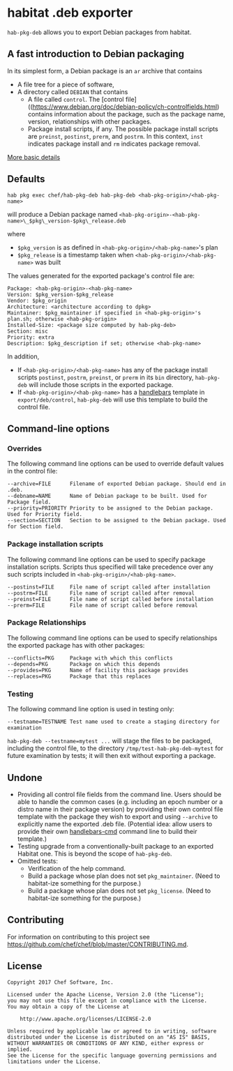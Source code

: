 # habitat .deb exporter

`hab-pkg-deb` allows you to export Debian packages from habitat.

## A fast introduction to Debian packaging
In its simplest form, a Debian package is an `ar` archive that contains

* A file tree for a piece of software,
* A directory called `DEBIAN` that contains
  * A file called `control`. The [control file]((https://www.debian.org/doc/debian-policy/ch-controlfields.html) contains information about the package, such as the package name, version, relationships with other packages.
  * Package install scripts, if any. The possible package install scripts are `preinst`, `postinst`, `prerm`, and `postrm`. In this context, `inst` indicates package install and `rm` indicates package removal.

[More basic details](https://www.debian.org/doc/manuals/debian-faq/ch-pkg_basics.en.html)

## Defaults
`hab pkg exec chef/hab-pkg-deb hab-pkg-deb <hab-pkg-origin>/<hab-pkg-name>`

will produce a Debian package named `<hab-pkg-origin>-<hab-pkg-name>\_$pkg\_version-$pkg\_release.deb`

where

* `$pkg_version` is as defined in `<hab-pkg-origin>/<hab-pkg-name>`'s plan
* `$pkg_release` is a timestamp taken when `<hab-pkg-origin>/<hab-pkg-name>` was built

The values generated for the exported package's control file are:

    Package: <hab-pkg-origin>-<hab-pkg-name>
    Version: $pkg_version-$pkg_release
    Vendor: $pkg_origin
    Architecture: <architecture according to dpkg>
    Maintainer: $pkg_maintainer if specified in <hab-pkg-origin>'s plan.sh; otherwise <hab-pkg-origin>
    Installed-Size: <package size computed by hab-pkg-deb>
    Section: misc
    Priority: extra
    Description: $pkg_description if set; otherwise <hab-pkg-name>

In addition,

* If `<hab-pkg-origin>/<hab-pkg-name>` has any of the package install scripts `postinst`, `postrm`, `preinst`, or `prerm` in its `bin` directory, `hab-pkg-deb` will include those scripts in the exported package.
* If `<hab-pkg-origin>/<hab-pkg-name>` has a [handlebars](https://www.npmjs.com/package/handlebars) template in `export/deb/control`, `hab-pkg-deb` will use this template to build the control file.

## Command-line options
### Overrides
The following command line options can be used to override default values in the control file:

    --archive=FILE      Filename of exported Debian package. Should end in .deb.
    --debname=NAME      Name of Debian package to be built. Used for Package field.
    --priority=PRIORITY Priority to be assigned to the Debian package. Used for Priority field.
    --section=SECTION   Section to be assigned to the Debian package. Used for Section field.

### Package installation scripts
The following command line options can be used to specify package installation scripts. Scripts thus specified will take precedence over any such scripts included in `<hab-pkg-origin>/<hab-pkg-name>`.

    --postinst=FILE     File name of script called after installation
    --postrm=FILE       File name of script called after removal
    --preinst=FILE      File name of script called before installation
    --prerm=FILE        File name of script called before removal

### Package Relationships
The following command line options can be used to specify relationships the exported package has with other packages:

    --conflicts=PKG     Package with which this conflicts
    --depends=PKG       Package on which this depends
    --provides=PKG      Name of facility this package provides
    --replaces=PKG      Package that this replaces

### Testing
The following command line option is used in testing only:

    --testname=TESTNAME Test name used to create a staging directory for examination

`hab-pkg-deb --testname=mytest ...` will stage the files to be packaged, including the control file, to the directory `/tmp/test-hab-pkg-deb-mytest` for future examination by tests; it will then exit without exporting a package.

## Undone

* Providing all control file fields from the command line. Users should be able to handle the common cases (e.g. including an epoch number or a distro name in their package version) by providing their own control file template with the package they wish to export and using `--archive` to explicitly name the exported .deb file. (Potential idea: allow users to provide their own [handlebars-cmd](https://www.npmjs.com/package/handlebars-cmd) command line to build their template.)
* Testing upgrade from a conventionally-built package to an exported Habitat one. This is beyond the scope of `hab-pkg-deb`.
* Omitted tests:
  * Verification of the help command.
  * Build a package whose plan does not set `pkg_maintainer`. (Need to habitat-ize something for the purpose.)
  * Build a package whose plan does not set `pkg_license`. (Need to habitat-ize something for the purpose.)

## Contributing

For information on contributing to this project see <https://github.com/chef/chef/blob/master/CONTRIBUTING.md>.

## License

```text
Copyright 2017 Chef Software, Inc.

Licensed under the Apache License, Version 2.0 (the "License");
you may not use this file except in compliance with the License.
You may obtain a copy of the License at

    http://www.apache.org/licenses/LICENSE-2.0

Unless required by applicable law or agreed to in writing, software
distributed under the License is distributed on an "AS IS" BASIS,
WITHOUT WARRANTIES OR CONDITIONS OF ANY KIND, either express or implied.
See the License for the specific language governing permissions and
limitations under the License.
```

